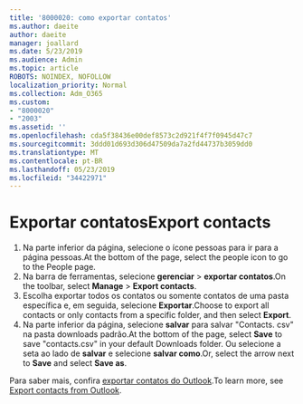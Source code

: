 ```yaml
---
title: '8000020: como exportar contatos'
ms.author: daeite
author: daeite
manager: joallard
ms.date: 5/23/2019
ms.audience: Admin
ms.topic: article
ROBOTS: NOINDEX, NOFOLLOW
localization_priority: Normal
ms.collection: Adm_O365
ms.custom:
- "8000020"
- "2003"
ms.assetid: ''
ms.openlocfilehash: cda5f38436e00def8573c2d921f4f7f0945d47c7
ms.sourcegitcommit: 3ddd01d693d306d47509da7a2fd44737b3059dd0
ms.translationtype: MT
ms.contentlocale: pt-BR
ms.lasthandoff: 05/23/2019
ms.locfileid: "34422971"
---
```

# <a name="export-contacts"></a><span data-ttu-id="1ab6b-102">Exportar contatos</span><span class="sxs-lookup"><span data-stu-id="1ab6b-102">Export contacts</span></span>

1. <span data-ttu-id="1ab6b-103">Na parte inferior da página, selecione o ícone pessoas para ir para a página pessoas.</span><span class="sxs-lookup"><span data-stu-id="1ab6b-103">At the bottom of the page, select the people icon to go to the People page.</span></span>
2. <span data-ttu-id="1ab6b-104">Na barra de ferramentas, selecione **gerenciar** > **exportar contatos**.</span><span class="sxs-lookup"><span data-stu-id="1ab6b-104">On the toolbar, select **Manage** > **Export contacts**.</span></span> 
3. <span data-ttu-id="1ab6b-105">Escolha exportar todos os contatos ou somente contatos de uma pasta específica e, em seguida, selecione **Exportar**.</span><span class="sxs-lookup"><span data-stu-id="1ab6b-105">Choose to export all contacts or only contacts from a specific folder, and then select **Export**.</span></span>
4. <span data-ttu-id="1ab6b-106">Na parte inferior da página, selecione **salvar** para salvar "Contacts. csv" na pasta downloads padrão.</span><span class="sxs-lookup"><span data-stu-id="1ab6b-106">At the bottom of the page, select **Save** to save "contacts.csv" in your default Downloads folder.</span></span> <span data-ttu-id="1ab6b-107">Ou selecione a seta ao lado de **salvar** e selecione **salvar como**.</span><span class="sxs-lookup"><span data-stu-id="1ab6b-107">Or, select the arrow next to **Save** and select **Save as**.</span></span>

<span data-ttu-id="1ab6b-108">Para saber mais, confira [exportar contatos do Outlook](https://support.office.com/article/10f09abd-643c-4495-bb80-543714eca73f#ID0EAACAAA=Outlook_on_the_web).</span><span class="sxs-lookup"><span data-stu-id="1ab6b-108">To learn more, see [Export contacts from Outlook](https://support.office.com/article/10f09abd-643c-4495-bb80-543714eca73f#ID0EAACAAA=Outlook_on_the_web).</span></span>

